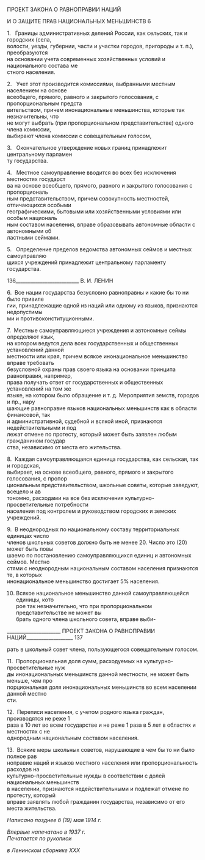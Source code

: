 ПРОЕКТ ЗАКОНА О РАВНОПРАВИИ НАЦИЙ

И О ЗАЩИТЕ ПРАВ НАЦИОНАЛЬНЫХ МЕНЬШИНСТВ 6

1.   Границы административных делений России, как сельских, так и городских (села,  
волости, уезды, губернии, части и участки городов, пригороды и т. п.), преобразуются  
на основании учета современных хозяйственных условий и национального состава ме­  
стного населения.

2.   Учет этот производится комиссиями, выбранными местным населением на основе  
всеобщего, прямого, равного и закрытого голосования, с пропорциональным предста­  
вительством, причем инонациональные меньшинства, которые так незначительны, что  
не могут выбрать (при пропорциональном представительстве) одного члена комиссии,  
выбирают члена комиссии с совещательным голосом,

3.   Окончательное утверждение новых границ принадлежит центральному парламен­  
ту государства.

4.   Местное самоуправление вводится во всех без исключения местностях государст­  
ва на основе всеобщего, прямого, равного и закрытого голосования с пропорциональ­  
ным представительством, причем совокупность местностей, отличающихся особыми  
географическими, бытовыми или хозяйственными условиями или особым националь­  
ным составом населения, вправе образовывать автономные области с автономными об­  
ластными сеймами.

5.   Определение пределов ведомства автономных сеймов и местных самоуправляю­  
щихся учреждений принадлежит центральному парламенту государства.

  

136__________________________ В. И. ЛЕНИН

6.  Все нации государства безусловно равноправны и какие бы то ни было привиле­  
гии, принадлежащие одной из наций или одному из языков, признаются недопустимы­  
ми и противоконституционными.

7.  Местные самоуправляющиеся учреждения и автономные сеймы определяют язык,  
на котором ведутся дела всех государственных и общественных установлений данной  
местности или края, причем всякое инонациональное меньшинство вправе требовать  
безусловной охраны прав своего языка на основании принципа равноправия, например,  
права получать ответ от государственных и общественных установлений на том же  
языке, на котором было обращение и т. д. Мероприятия земств, городов и пр., нару­  
шающие равноправие языков национальных меньшинств как в области финансовой, так  
и административной, судебной и всякой иной, признаются недействительными и под­  
лежат отмене по протесту, который может быть заявлен любым гражданином государ­  
ства, независимо от места его жительства.

8.  Каждая самоуправляющаяся единица государства, как сельская, так и городская,  
выбирает, на основе всеобщего, равного, прямого и закрытого голосования, с пропор­  
циональным представительством, школьные советы, которые заведуют, всецело и ав­  
тономно, расходами на все без исключения культурно-просветительные потребности  
населения под контролем и руководством городских и земских учреждений.

9.  В неоднородных по национальному составу территориальных единицах число  
членов школьных советов должно быть не менее 20. Число это (20) может быть повы­  
шаемо по постановлению самоуправляющихся единиц и автономных сеймов. Местно­  
стями с неоднородным национальным составом населения признаются те, в которых  
инонациональное меньшинство достигает 5% населения.

10. Всякое национальное меньшинство данной самоуправляющейся единицы, кото­  
рое так незначительно, что при пропорциональном представительстве не может вы­  
брать одного члена школьного совета, вправе выби-

  

______________________ ПРОЕКТ ЗАКОНА О РАВНОПРАВИИ НАЦИЙ___________________ 137

рать в школьный совет члена, пользующегося совещательным голосом.

11.  Пропорциональная доля сумм, расходуемых на культурно-просветительные нуж­  
ды инонациональных меньшинств данной местности, не может быть меньше, чем про­  
порциональная доля инонациональных меньшинств во всем населении данной местно­  
сти.

12.  Переписи населения, с учетом родного языка граждан, производятся не реже 1  
раза в 10 лет во всем государстве и не реже 1 раза в 5 лет в областях и местностях с не­  
однородным национальным составом населения.

13.  Всякие меры школьных советов, нарушающие в чем бы то ни было полное рав­  
ноправие наций и языков местного населения или пропорциональность расходов на  
культурно-просветительные нужды в соответствии с долей национальных меньшинств  
в населении, признаются недействительными и подлежат отмене по протесту, который  
вправе заявлять любой гражданин государства, независимо от его места жительства.

_Написано позднее б (19) мая 1914 г._

_Впервые напечатано в 1937 г.                                                             Печатается по рукописи_

_в Ленинском сборнике_ _XXX_